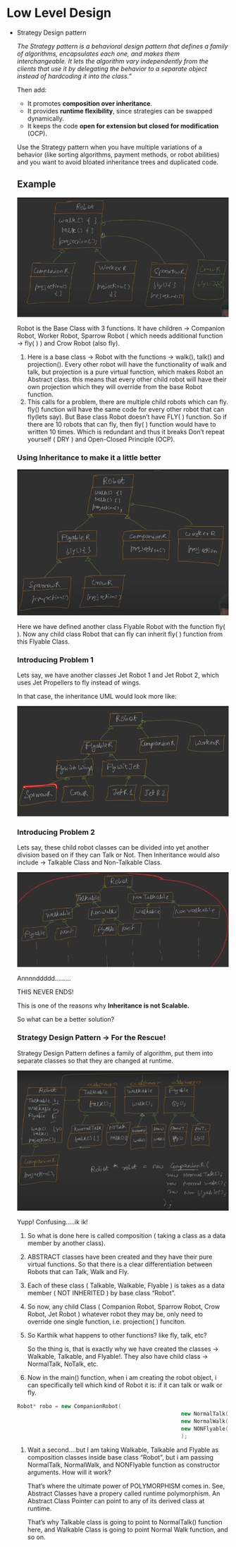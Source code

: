 # Low Level Design

- Strategy Design pattern
    
    *The Strategy pattern is a behavioral design pattern that defines a family of algorithms, encapsulates each one, and makes them interchangeable. It lets the algorithm vary independently from the clients that use it by delegating the behavior to a separate object instead of hardcoding it into the class.”*
    
    Then add:
    
    - It promotes **composition over inheritance**.
    - It provides **runtime flexibility**, since strategies can be swapped dynamically.
    - It keeps the code **open for extension but closed for modification** (OCP).
    
    Use the Strategy pattern when you have multiple variations of a behavior (like sorting algorithms, payment methods, or robot abilities) and you want to avoid bloated inheritance trees and duplicated code.
    
    ## Example
    
    ![image.png](Low%20Level%20Design%2024ed329c5ef980e09b3fe7fc2b437fbb/image.png)
    
    Robot is the Base Class with 3 functions. It have children → Companion Robot, Worker Robot, Sparrow Robot ( which needs additional function → fly( ) ) and Crow Robot (also fly).
    
    1. Here is a base class → Robot with the functions → walk(), talk() and projection(). Every other robot will have the functionality of walk and talk, but projection is a pure virtual function, which makes Robot an Abstract class. this means that every other child robot will have their own projection which they will override from the base Robot function.
    2. This calls for a problem, there are multiple child robots which can fly.  fly() function will have the same code for every other robot that can fly(lets say). But Base class Robot doesn’t have FLY( ) function. So if there are 10 robots that can fly, then fly( ) function would have to written 10 times. Which is redundant and thus it breaks Don’t repeat yourself ( DRY ) and Open-Closed Principle (OCP). 
    
    ### Using Inheritance to make it a little better
    
    ![image.png](Low%20Level%20Design%2024ed329c5ef980e09b3fe7fc2b437fbb/image%201.png)
    
    Here we have defined another class Flyable Robot with the function fly( ). Now any child class Robot that can fly can inherit fly( ) function from this Flyable Class.
    
    ### Introducing Problem 1
    
    Lets say, we have another classes Jet Robot 1 and Jet Robot 2, which uses Jet Propellers to fly instead of wings.
    
    In that case, the inheritance UML would look more like:
    
    ![image.png](Low%20Level%20Design%2024ed329c5ef980e09b3fe7fc2b437fbb/image%202.png)
    
    ### Introducing Problem 2
    
    Lets say,  these child robot classes can be divided into yet another division based on if they can Talk or Not. Then Inheritance would also include → Talkable Class and Non-Talkable Class.
    
    ![image.png](Low%20Level%20Design%2024ed329c5ef980e09b3fe7fc2b437fbb/image%203.png)
    
    Annnnddddd………
    
    THIS NEVER ENDS!
    
    This is one of the reasons why **Inheritance is not Scalable.**
    
    So what can be a better solution?
    
    ### Strategy Design Pattern → For the Rescue!
    
    Strategy Design Pattern defines a family of algorithm, put them into separate classes so that they are changed at runtime.
    
    ![image.png](Low%20Level%20Design%2024ed329c5ef980e09b3fe7fc2b437fbb/image%204.png)
    
    Yupp! Confusing…..ik ik!
    
    1. So what is done here is called composition ( taking a class as a data member by another class).
    2. ABSTRACT classes have been created and they have their pure virtual functions. So that there is a clear differentiation between Robots that can Talk, Walk and Fly.
    3. Each of these class ( Talkable, Walkable, Flyable ) is takes as a data member ( NOT INHERITED ) by base class “Robot”.
    4. So now, any child Class ( Companion Robot, Sparrow Robot, Crow Robot, Jet Robot ) whatever robot they may be, only need to override one single function, i.e. projection( ) funciton. 
    5. So Karthik what happens to other functions? like fly, talk, etc?
        
        So the thing is, that is exactly why we have created the classes → Walkable, Talkable, and Flyable!. They also have child class → NormalTalk, NoTalk, etc.
        
    6. Now in the main() function, when i am creating the robot object, i can specifically tell which kind of Robot it is: if it can talk or walk or fly.
    
    ```cpp
    Robot* robo = new CompanionRobot(
    													new NormalTalk(), 
    													new NormalWalk(),
    													new NONFlyable()
    													);
    ```
    
    1. Wait a second….but I am taking Walkable, Talkable and Flyable as composition classes inside base class “Robot”, but i am passing NormalTalk, NormalWalk, and NONFlyable function as constructor arguments. How will it work?
        
        That’s where the ultimate power of POLYMORPHISM comes in. See, Abstract Classes have a propery called runtime polymorphism. An Abstract Class Pointer can point to any of its derived class at runtime.
        
        That’s why Talkable class is going to point to NormalTalk() function here, and Walkable Class is going to point Normal Walk function, and so on.